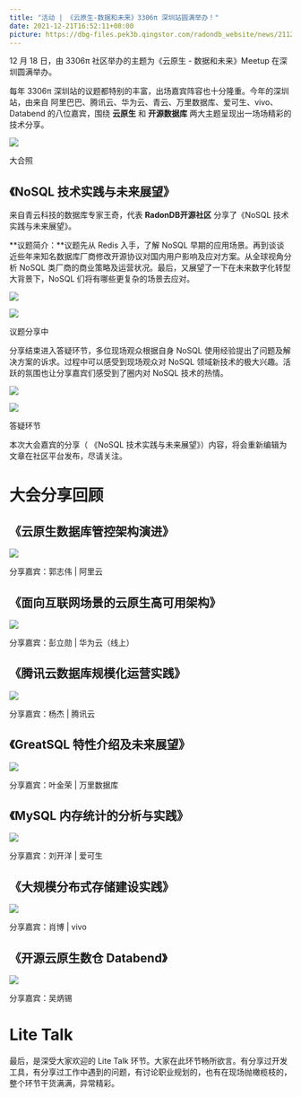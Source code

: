 ```yaml
---
title: "活动 | 《云原生-数据和未来》3306π 深圳站圆满举办！"
date: 2021-12-21T16:52:11+08:00
picture: https://dbg-files.pek3b.qingstor.com/radondb_website/news/211221_%E6%B4%BB%E5%8A%A8%20%7C%E3%80%8A%E4%BA%91%E5%8E%9F%E7%94%9F-%E6%95%B0%E6%8D%AE%E5%92%8C%E6%9C%AA%E6%9D%A5%E3%80%8B3306%CF%80%20%E6%B7%B1%E5%9C%B3%E7%AB%99%E5%9C%86%E6%BB%A1%E4%B8%BE%E5%8A%9E/1.jpg
---
```

12 月 18 日，由 3306π 社区举办的主题为《云原生 - 数据和未来》Meetup 在深圳圆满举办。
<!--more-->

每年 3306π 深圳站的议题都特别的丰富，出场嘉宾阵容也十分隆重。今年的深圳站，由来自 阿里巴巴、腾讯云、华为云、青云、万里数据库、爱可生、vivo、Databend 的八位嘉宾，围绕 **云原生** 和 **开源数据库** 两大主题呈现出一场场精彩的技术分享。

![](https://dbg-files.pek3b.qingstor.com/radondb_website/news/211221_%E6%B4%BB%E5%8A%A8%20%7C%E3%80%8A%E4%BA%91%E5%8E%9F%E7%94%9F-%E6%95%B0%E6%8D%AE%E5%92%8C%E6%9C%AA%E6%9D%A5%E3%80%8B3306%CF%80%20%E6%B7%B1%E5%9C%B3%E7%AB%99%E5%9C%86%E6%BB%A1%E4%B8%BE%E5%8A%9E/1.jpg)

大合照

## 《NoSQL 技术实践与未来展望》

来自青云科技的数据库专家王奇，代表 **RadonDB开源社区** 分享了《NoSQL 技术实践与未来展望》。

**议题简介：**议题先从 Redis 入手，了解 NoSQL 早期的应用场景。再到谈谈近些年来知名数据库厂商修改开源协议对国内用户影响及应对方案。从全球视角分析 NoSQL 类厂商的商业策略及运营状况。最后，又展望了一下在未来数字化转型大背景下，NoSQL 们将有哪些更复杂的场景去应对。

![](https://dbg-files.pek3b.qingstor.com/radondb_website/news/211221_%E6%B4%BB%E5%8A%A8%20%7C%E3%80%8A%E4%BA%91%E5%8E%9F%E7%94%9F-%E6%95%B0%E6%8D%AE%E5%92%8C%E6%9C%AA%E6%9D%A5%E3%80%8B3306%CF%80%20%E6%B7%B1%E5%9C%B3%E7%AB%99%E5%9C%86%E6%BB%A1%E4%B8%BE%E5%8A%9E/2.jpg)

![](https://dbg-files.pek3b.qingstor.com/radondb_website/news/211221_%E6%B4%BB%E5%8A%A8%20%7C%E3%80%8A%E4%BA%91%E5%8E%9F%E7%94%9F-%E6%95%B0%E6%8D%AE%E5%92%8C%E6%9C%AA%E6%9D%A5%E3%80%8B3306%CF%80%20%E6%B7%B1%E5%9C%B3%E7%AB%99%E5%9C%86%E6%BB%A1%E4%B8%BE%E5%8A%9E/3.jpg)

议题分享中

分享结束进入答疑环节，多位现场观众根据自身 NoSQL 使用经验提出了问题及解决方案的诉求。过程中可以感受到现场观众对 NoSQL 领域新技术的极大兴趣。活跃的氛围也让分享嘉宾们感受到了圈内对 NoSQL 技术的热情。

![](https://dbg-files.pek3b.qingstor.com/radondb_website/news/211221_%E6%B4%BB%E5%8A%A8%20%7C%E3%80%8A%E4%BA%91%E5%8E%9F%E7%94%9F-%E6%95%B0%E6%8D%AE%E5%92%8C%E6%9C%AA%E6%9D%A5%E3%80%8B3306%CF%80%20%E6%B7%B1%E5%9C%B3%E7%AB%99%E5%9C%86%E6%BB%A1%E4%B8%BE%E5%8A%9E/4.jpg)

![](https://dbg-files.pek3b.qingstor.com/radondb_website/news/211221_%E6%B4%BB%E5%8A%A8%20%7C%E3%80%8A%E4%BA%91%E5%8E%9F%E7%94%9F-%E6%95%B0%E6%8D%AE%E5%92%8C%E6%9C%AA%E6%9D%A5%E3%80%8B3306%CF%80%20%E6%B7%B1%E5%9C%B3%E7%AB%99%E5%9C%86%E6%BB%A1%E4%B8%BE%E5%8A%9E/5.jpg)

答疑环节

本次大会嘉宾的分享（ 《NoSQL 技术实践与未来展望》）内容，将会重新编辑为文章在社区平台发布，尽请关注。

# 大会分享回顾

## 《云原生数据库管控架构演进》

![](https://dbg-files.pek3b.qingstor.com/radondb_website/news/211221_%E6%B4%BB%E5%8A%A8%20%7C%E3%80%8A%E4%BA%91%E5%8E%9F%E7%94%9F-%E6%95%B0%E6%8D%AE%E5%92%8C%E6%9C%AA%E6%9D%A5%E3%80%8B3306%CF%80%20%E6%B7%B1%E5%9C%B3%E7%AB%99%E5%9C%86%E6%BB%A1%E4%B8%BE%E5%8A%9E/6.jpg)

分享嘉宾：郭志伟 | 阿里云

## 《面向互联网场景的云原生高可用架构》

![](https://dbg-files.pek3b.qingstor.com/radondb_website/news/211221_%E6%B4%BB%E5%8A%A8%20%7C%E3%80%8A%E4%BA%91%E5%8E%9F%E7%94%9F-%E6%95%B0%E6%8D%AE%E5%92%8C%E6%9C%AA%E6%9D%A5%E3%80%8B3306%CF%80%20%E6%B7%B1%E5%9C%B3%E7%AB%99%E5%9C%86%E6%BB%A1%E4%B8%BE%E5%8A%9E/7.jpg)

分享嘉宾：彭立勋 | 华为云（线上）

## 《腾讯云数据库规模化运营实践》  

![](https://dbg-files.pek3b.qingstor.com/radondb_website/news/211221_%E6%B4%BB%E5%8A%A8%20%7C%E3%80%8A%E4%BA%91%E5%8E%9F%E7%94%9F-%E6%95%B0%E6%8D%AE%E5%92%8C%E6%9C%AA%E6%9D%A5%E3%80%8B3306%CF%80%20%E6%B7%B1%E5%9C%B3%E7%AB%99%E5%9C%86%E6%BB%A1%E4%B8%BE%E5%8A%9E/8.jpg)

分享嘉宾：杨杰 | 腾讯云


## 《GreatSQL 特性介绍及未来展望》

![](https://dbg-files.pek3b.qingstor.com/radondb_website/news/211221_%E6%B4%BB%E5%8A%A8%20%7C%E3%80%8A%E4%BA%91%E5%8E%9F%E7%94%9F-%E6%95%B0%E6%8D%AE%E5%92%8C%E6%9C%AA%E6%9D%A5%E3%80%8B3306%CF%80%20%E6%B7%B1%E5%9C%B3%E7%AB%99%E5%9C%86%E6%BB%A1%E4%B8%BE%E5%8A%9E/9.jpg)

分享嘉宾：叶金荣 | 万里数据库

## 《MySQL 内存统计的分析与实践》

![](https://dbg-files.pek3b.qingstor.com/radondb_website/news/211221_%E6%B4%BB%E5%8A%A8%20%7C%E3%80%8A%E4%BA%91%E5%8E%9F%E7%94%9F-%E6%95%B0%E6%8D%AE%E5%92%8C%E6%9C%AA%E6%9D%A5%E3%80%8B3306%CF%80%20%E6%B7%B1%E5%9C%B3%E7%AB%99%E5%9C%86%E6%BB%A1%E4%B8%BE%E5%8A%9E/10.jpg)

分享嘉宾：刘开洋 | 爱可生

## 《大规模分布式存储建设实践》

![](https://dbg-files.pek3b.qingstor.com/radondb_website/news/211221_%E6%B4%BB%E5%8A%A8%20%7C%E3%80%8A%E4%BA%91%E5%8E%9F%E7%94%9F-%E6%95%B0%E6%8D%AE%E5%92%8C%E6%9C%AA%E6%9D%A5%E3%80%8B3306%CF%80%20%E6%B7%B1%E5%9C%B3%E7%AB%99%E5%9C%86%E6%BB%A1%E4%B8%BE%E5%8A%9E/11.jpg)

分享嘉宾：肖博 | vivo

## 《开源云原生数仓 Databend》

![](https://dbg-files.pek3b.qingstor.com/radondb_website/news/211221_%E6%B4%BB%E5%8A%A8%20%7C%E3%80%8A%E4%BA%91%E5%8E%9F%E7%94%9F-%E6%95%B0%E6%8D%AE%E5%92%8C%E6%9C%AA%E6%9D%A5%E3%80%8B3306%CF%80%20%E6%B7%B1%E5%9C%B3%E7%AB%99%E5%9C%86%E6%BB%A1%E4%B8%BE%E5%8A%9E/12.jpg)

分享嘉宾：吴炳锡

# Lite Talk

最后，是深受大家欢迎的 Lite Talk 环节。大家在此环节畅所欲言。有分享过开发工具，有分享过工作中遇到的问题，有讨论职业规划的，也有在现场抛橄榄枝的，整个环节干货满满，异常精彩。


